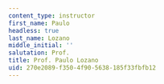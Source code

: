```yaml
---
content_type: instructor
first_name: Paulo
headless: true
last_name: Lozano
middle_initial: ''
salutation: Prof.
title: Prof. Paulo Lozano
uid: 270e2089-f350-4f90-5638-185f33fbfb12
---
```

